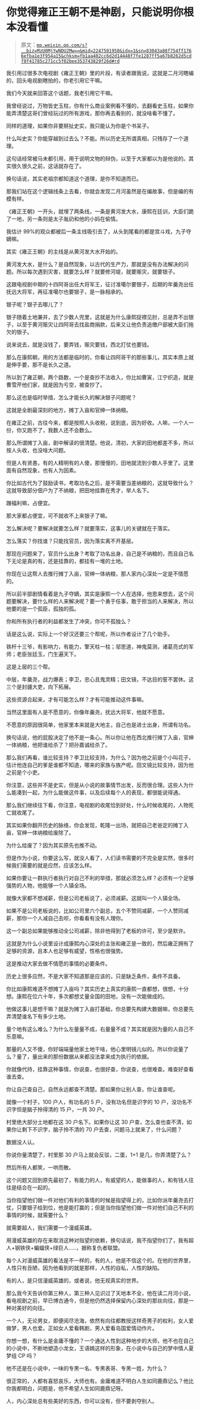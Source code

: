 # 你觉得雍正王朝不是神剧，只能说明你根本没看懂

> 原文：[`mp.weixin.qq.com/s?__biz=MzU0MjYwNDU2Mw==&mid=2247501950&idx=1&sn=83043a88f754ff1766efba1e3f954a15&chksm=fb1aa402cc6d2d14448f7fe1287ff5a67b8262d5cdf8f41785c271cc5f02bee353743829f26d#rd`](http://mp.weixin.qq.com/s?__biz=MzU0MjYwNDU2Mw==&mid=2247501950&idx=1&sn=83043a88f754ff1766efba1e3f954a15&chksm=fb1aa402cc6d2d14448f7fe1287ff5a67b8262d5cdf8f41785c271cc5f02bee353743829f26d#rd)

我引用过很多次电视剧《雍正王朝》里的片段，有读者跟我说，这就是二月河瞎编的，回头电视剧瞎拍的，你老引用它干嘛。 

我们今天就来回答这个话题，我老引用它干嘛。 

我曾经说过，万物皆史玉柱，你有什么商业案例看不懂的，去翻看史玉柱，如果你能弄清楚这哥们曾经玩过的所有游戏，那你再去看别的，就没啥看不懂了。 

同样的道理，如果你非要掰扯史实，我只能认为你是个书呆子。 

什么叫史实？你能穿越到过去么？不能。所以历史无所谓真相，只残存了一个道理。

这句话经常被马未都引用，用于说明文物的辩伪，以至于大家都以为是他说的。其实很久很久之前，这话就存在了。

换句话说，其实老祖宗都知道这个道理，是你不知道而已。

那我们站在这个逻辑线条上去看，你就会发现二月河虽然是在编故事，但是编的有模有样。

《雍正王朝》一开头，就埋了两条线，一条是黄河发大水，康熙在廷训，大臣们跪了一地，另一条则是太子胤礽和他的小妈在偷情。

我估计 99%的观众都被后一条主线吸引去了，从头到尾看的都是宫斗戏，九子夺嫡嘛。 

其实《雍正王朝》的主线是从黄河发大水开始的。

黄河发大水，是什么？是自然现象，以古代的生产力，那就是没有办法解决的问题。所以每次遇到灾害，就要怎么样？就要修河堤，就要赈灾，就要银子。 

这跟电视剧中期的十四阿哥出任大将军王，征讨准噶尔要银子，后期的年羹尧出任抚远大将军，再征准噶尔也要银子，是一脉相承的。

银子呢？银子去哪儿了？ 

银子随着土地兼并，去了少数人兜里，这就是为什么康熙捉襟见肘，总是弄不出银子，以至于黄河赈灾让四阿哥去找盐商捐款，后来又让他负责追缴户部被大臣们拖欠的银子。

说来说去，就是没钱了，要弄钱，赈灾要钱，西北打仗也要钱。 

那么在康熙朝，用的方法都是临时的，你看让四阿哥干的那些事儿，其实本质上就是伸手要，那不是长久之道。 

所以到了雍正朝，两个路数，一个是查抄不法收入，你比如曹寅，江宁织造，就是曹雪芹他们家，就是因为亏空，被查抄了。

那么这也是临时举措，怎么才能长久的解决银子问题呢？ 

这就是全剧最深刻的地方，摊丁入亩和官绅一体纳粮。 

在雍正之前，古往今来，都是按照人头收税，说到底，因为好收。人嘛，一个人一份，你又跑不了，我数人还不会数么。 

那么所谓摊丁入亩，剧中解读的很清楚。他说，清初，大家的田地都差不多，所以按人头收，也没啥大问题。

但是人有贤愚，有的人精明有的人傻，那慢慢的，田地就流到少数人手里了。这里面有自然现象，也有人为因素。

你比如古代为了鼓励读书，考取功名之后，是不需要当差纳粮的，这就导致什么？这就导致部分佃户为了不纳粮，把田地挂靠在秀才，举人名下。

蹭福利嘛，占便宜。 

那大家都占便宜，可不就收不上来银子了嘛。 

怎么解决呢？要解决就要怎么样？就要落实，这事儿的关键就在于落实。 

怎么落实？你找谁？只能找官员，因为落实离不开基层。 

那现在问题来了，官员什么出身？考取了功名出身，自己是不纳粮的，而且自己名下无论是真的有，还是挂靠的，都挂有一堆的土地。 

你现在让这帮人去推行摊丁入亩，官绅一体纳粮，那人家内心深处一定是不情愿的。

所以前半部剧情看着是九子夺嫡，其实是康熙一个人在选择，他思来想去，这个问题要解决，要什么样的人来解决呢？要一个勇于任事，敢于担当的人来解决，所以他要的是一个孤臣，孤独的孤。 

你和所有执行者的利益都发生了冲突，你可不孤独么？

话是这么说，实际上一个好汉还要三个帮呢，所以作者设计了几个助手。 

铁杆十三爷，有影响力，有能力，擎天柱一柱；邬思道，神鬼莫测，诸葛亮式的军师；老臣张廷玉，门生遍天下。

这是上层的三个帮。

中层，年羹尧，战力爆表；李卫，忠心且鬼灵精；田文镜，不达目的誓不罢休。这三个是封疆大吏，向下拓展。

这些资源合起来，才有可能怎么样？才有可能推动这件事嘛。 

当然这里面有人是不愿意的，你像年羹尧，抚远大将军，他就不愿意。 

不愿意的原因很简单，他家里本来就是大地主，自己也是进士出身，所谓有功名。 

换句话说，他的屁股决定了他不是一条心。所以你让他在西北推行摊丁入亩，官绅一体纳粮，他把谁给杀了？把孙嘉诚给杀了。

那么我们再看，谁比较支持？李卫比较支持，为什么？因为他之前是个小叫花子，估计他连自己的爹是谁都不知道，哪来的家族与族产呢。田文镜比较支持，因为他之前是个小吏。 

你注意，这些并不是史实，但是从小说的故事情节出发，反而很合理。这些人为什么能凑到一起，为什么能做这件事，以及后续每个人的表现，都很能说得通。

那么我们继续往下看，你注意，电视剧的收尾恰到好处，什么时候收尾的，人物死亡就收尾了。 

其实如果你翻开历史的脉络，你会发现，乾隆一出场，就把自己老爸定的摊丁入亩，官绅一体纳粮给废除了。

为什么给废了？因为其实原先也推不动。

但是作为小说，你要这么写，就没人看了，人们读书需要的不完全是实然，很多时候我们需要的就是应然，应该怎么样。

如果你要让一群执行者执行对自己不利的举措，那就必须怎么样？必须有一个足够强势的人物，他能够一个人镇全场。 

就像大家都不想减薪，但是公司老板说了，必须减薪。这就叫一个人镇全场。

如果不是公司老板说的，比如公司里六个副总，五个不赞同减薪，一个人赞同减薪，那你一个人减自己去呗，你看看有没有人理你。

这一个副总如果能够推动全公司减薪，除非他得到了老板的许可，至少是默许。

这就是为什么小说里设计成康熙内心深处的主张和雍正是一致的，然后雍正拥有了足够的资源，且本人也足够有威望，性格也很强势。

这是推动大家去做不情愿的事情的必要条件。

历史上很多应然，不是大家不知道那是应该的，只是缺乏条件，条件不具备。

你比如康熙难道不想摊丁入亩吗？其实历史上真实的康熙一直都想，很想，十分想。康熙在位六十年，多次都想丈量全国的田地，没有一次能做成的。

他做这事儿是想干嘛？就是为摊丁入亩打基础，你总要先构建大数据嘛，你总要先弄清楚谁名下有多少土地。

量个地有这么难么？为什么左量量不成，右量量不成？其实就是因为量的人自己不乐意嘛。

那量的人又不傻，你好端端量他家土地干啥，他心里明镜儿似的。所以你说量了么？量了，量出来的那份数据从来都没法拿来成为执行的依据。 

你就像代持，挂靠这种事情，你说查，也很好查，你说查，也很难查。难查好查看谁去查。

你让自己查自己，自然永远都查不清楚。那如果你让别人查，你让谁查呢。 

就像一个村子，100 户人，有功名的 5 户，没有功名但是识字的 10 户，没功名不识字但是脑子拎得清的 15 户，一共 30 户。

村里绝大部分土地都在这 30 户名下。如果你让这 30 户查，怎么查也查不清，如果你让剩下不识字，脑子拎不清的 70 户去查，问题马上就来了，什么问题？

数据没人认。

你说你量清楚了，村里那 30 户马上就会反驳，二蛋，1+1 是几，你弄清楚了么？ 

然后所有人都笑，一哄而散。

这个问题又回到原先最初了，有能力的人，有威望的人，能做事的人，和有钱人往往是结合在一起的。 

当你指望他们做一件对他们有利的事情的时候是指望得上的，比如你派年羹尧去打仗，只要银子给到位，他是能打赢的；但是当你指望他们做一件对他们自己不利的事情的时候，就需要什么？ 

就需要超人，我们需要一个漫威英雄。

用漫威英雄的存在来取消这种对指望的依赖，换句话说，我不指望你们了，我有超人+钢铁侠+蝙蝠侠+绿巨人.....，据称复仇者联盟。

每个人对漫威英雄的看法是不一样的，有的人，他是不信这个的。在他的世界里，人性只有丑陋，因为他看到的就是那样，人性的自私，人性的缺陷。

有的人，是只信漫威英雄的，或者说，他无视真实的世界。

那么我今天告诉你第三种人，第三种人见识过了天地本不全，他在读二月河小说，看电视剧之前，早已博古通今，但是他仍然选择保留内心深处的那丝向往，那是一种对美好的向往。 

一个人，无论男女，即便阅尽沧海，依然有向往都教授这样奇男子的权利，女人爱做梦，男人也爱。正如女人爱看韩剧，男人爱看岛国爱情动作片。

你想一想，有什么是金庸不懂的？一个通达人性到这种地步的大师，他不也在自己的小说中，不断地塑造小龙女，王语嫣这样的形象，在小说中与自己的梦中情人夏梦组 CP 吗？ 

他不还是在小说中，一味的专黑一名、专黑表哥、专黑一姓，为什么？

很正常的，人都有喜怒哀乐，大师也有。金庸难道不明白人生如同鹿鼎记么？他比你我都明白，问题是，他不希望人生如同鹿鼎记呀。 

人，内心深处总有些美好的东西，你可以没有，但不要剥夺别人。